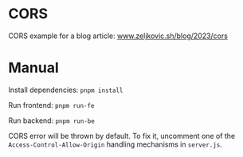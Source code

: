 # CORS

CORS example for a blog article: www.zeljkovic.sh/blog/2023/cors


# Manual

Install dependencies: `pnpm install`

Run frontend: `pnpm run-fe`

Run backend: `pnpm run-be`

CORS error will be thrown by default. To fix it, uncomment one of the `Access-Control-Allow-Origin` handling
mechanisms in `server.js`.
